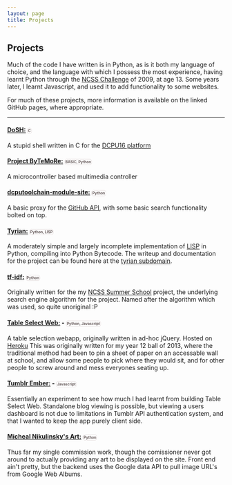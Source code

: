 ```yaml
---
layout: page
title: Projects
---
```


## Projects

Much of the code I have written is in Python, as is it both my language of choice, and the language with which I possess the most experience, having learnt Python through the [NCSS Challenge](https://groklearning.com/challenge/) of 2009, at age 13. Some years later, I learnt Javascript, and used it to add functionality to some websites.

For much of these projects, more information is available on the linked GitHub pages, where appropriate.

---

#### [DoSH:](https://github.com/Mause/DoSH) <small>C</small>
A stupid shell written in C for the [DCPU16 platform](http://dcpu.com/)

#### [Project ByTeMoRe:](bytemore) <small>BASIC, Python</small>
A microcontroller based multimedia controller

#### [dcputoolchain-module-site:](http://github.com/Mause/dcputoolchain-module-site) <small>Python</small>
A basic proxy for the [GitHub API](http://developer.github.com/), with some basic search functionality bolted on top.

#### [Tyrian:](https://github.com/Mause/tyrian) <small>Python, LISP</small>
A moderately simple and largely incomplete implementation of [LISP](http://en.wikipedia.org/wiki/Lisp_(programming_language)) in Python, compiling into Python Bytecode. The writeup and documentation for the project can be found here at the [tyrian subdomain](http://tyrian.mause.me/).

#### [tf-idf:](https://github.com/Mause/tf-idf) <small>Python</small>
Originally written for the my [NCSS Summer School](www.ncss.edu.au/summer_school/index.html) project, the underlying search engine algorithm for the project.
Named after the algorithm which was used, so quite unoriginal :P

#### [Table Select Web:](https://github.com/Mause/table_select_web) - <small>Python, Javascript</small>
A table selection webapp, originally written in ad-hoc jQuery. Hosted on [Heroku](http://ball.mause.me)
This was originally written for my year 12 ball of 2013, where the traditional method had been to pin a sheet of paper on an accessable wall at school, and allow some people to pick where they would sit, and for other people to screw around and mess everyones seating up.

#### [Tumblr Ember:](https://github.com/Mause/tumblr-ember) - <small>Javascript</small>
Essentially an experiment to see how much I had learnt from building Table Select Web.
Standalone blog viewing is possible, but viewing a users dashboard is not due to limitations in Tumblr API authentication system, and that I wanted to keep the app purely client side.

#### [Micheal Nikulinsky's Art:](http://www.michealnikulinsky.com/) <small>Python</small>
Thus far my single commission work, though the comissioner never got around to actually providing any art to be displayed on the site.
Front end ain't pretty, but the backend uses the Google data API to pull image URL's from Google Web Albums.


<style>
    small {
        font-size: 60%;
        color: #665A5A;
        border: 1px solid #E7E0E0;
        border-radius: 5px;
        padding: 1px;
    }
</style>


